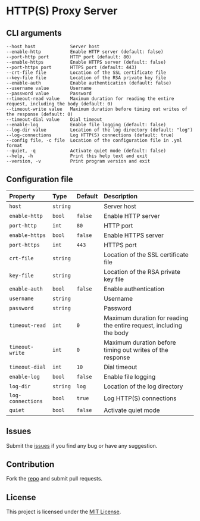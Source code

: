 # HTTP(S) Proxy Server

## CLI arguments

```shell
--host host             Server host
--enable-http           Enable HTTP server (default: false)
--port-http port        HTTP port (default: 80)
--enable-https          Enable HTTPS server (default: false)
--port-https port       HTTPS port (default: 443)
--crt-file file         Location of the SSL certificate file
--key-file file         Location of the RSA private key file
--enable-auth           Enable authentication (default: false)
--username value        Username
--password value        Password
--timeout-read value    Maximum duration for reading the entire request, including the body (default: 0)
--timeout-write value   Maximum duration before timing out writes of the response (default: 0)
--timeout-dial value    Dial timeout
--enable-log            Enable file logging (default: false)
--log-dir value         Location of the log directory (default: "log")
--log-connections       Log HTTP(S) connections (default: true)
--config file, -c file  Location of the configuration file in .yml format
--quiet, -q             Activate quiet mode (default: false)
--help, -h              Print this help text and exit
--version, -v           Print program version and exit
```

## Configuration file

| Property | Type | Default | Description |
|:---|:---|:---|:---|
| `host` | `string` | | Server host |
| `enable-http` | `bool` | `false` | Enable HTTP server |
| `port-http` | `int` | `80` | HTTP port |
| `enable-https` | `bool` | `false` | Enable HTTPS server |
| `port-https` | `int` | `443` | HTTPS port |
| `crt-file` | `string` | | Location of the SSL certificate file |
| `key-file` | `string` | | Location of the RSA private key file |
| `enable-auth` | `bool` | `false` | Enable authentication |
| `username` | `string` | | Username |
| `password` | `string` | | Password |
| `timeout-read` | `int` | `0` | Maximum duration for reading the entire request, including the body |
| `timeout-write` | `int` | `0` | Maximum duration before timing out writes of the response |
| `timeout-dial` | `int` | `10` | Dial timeout |
| `enable-log ` | `bool` | `false` | Enable file logging |
| `log-dir` | `string` | `log` | Location of the log directory |
| `log-connections` | `bool` | `true` | Log HTTP(S) connections |
| `quiet` | `bool` | `false` | Activate quiet mode |

## Issues

Submit the [issues](https://github.com/attilabuti/https-proxy/issues) if you find any bug or have any suggestion.

## Contribution

Fork the [repo](https://github.com/attilabuti/https-proxy) and submit pull requests.

## License

This project is licensed under the [MIT License](https://github.com/attilabuti/https-proxy/blob/main/LICENSE).